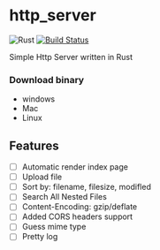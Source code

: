 # http_server

![Rust](https://github.com/its-ash/http_server/workflows/Rust/badge.svg) [![Build Status](https://travis-ci.org/its-ash/http_server.svg?branch=master)](https://travis-ci.org/its-ash/http_server)

Simple Http Server written in Rust 



### Download binary

- windows
- Mac
- Linux

## Features



- [ ] Automatic render index page
- [ ] Upload file
- [ ] Sort by: filename, filesize, modifled
- [ ] Search All Nested Files
- [ ] Content-Encoding: gzip/deflate
- [ ] Added CORS headers support
- [ ] Guess mime type
- [ ] Pretty log